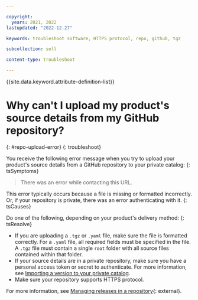 ```yaml
---

copyright:
  years: 2021, 2022
lastupdated: "2022-12-27"

keywords: troubleshoot software, HTTPS protocol, repo, github, tgz

subcollection: sell

content-type: troubleshoot

---
```


{{site.data.keyword.attribute-definition-list}}

# Why can't I upload my product's source details from my GitHub repository?
{: #repo-upload-error}
{: troubleshoot}

You receive the following error message when you try to upload your product's source details from a GitHub repository to your private catalog:
{: tsSymptoms}

> There was an error while contacting this URL.

This error typically occurs because a file is missing or formatted incorrectly. Or, if your repository is private, there was an error authenticating with it.
{: tsCauses}

Do one of the following, depending on your product's delivery method:
{: tsResolve}

- If you are uploading a `.tgz` or `.yaml` file, make sure the file is formatted correctly. For a `.yaml` file, all required fields must be specified in the file. A `.tgz` file must contain a single `root` folder with all source files contained within that folder.
- If your source details are in a private repository, make sure you have a personal access token or secret to authenticate. For more information, see [Importing a version to your private catalog](/docs/sell?topic=sell-sw-validate&interface=ui#sw-validate-add).
- Make sure your repository supports HTTPS protocol.

For more information, see [Managing releases in a repository](https://docs.github.com/en/free-pro-team@latest/github/administering-a-repository/managing-releases-in-a-repository){: external}.
